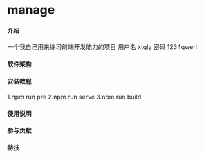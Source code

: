 # manage

#### 介绍
一个我自己用来练习前端开发能力的项目
用户名  xtgly
密码    1234qwer!
#### 软件架构

#### 安装教程
1.npm run pre
2.npm run serve
3.npm run build

#### 使用说明


#### 参与贡献



#### 特技

